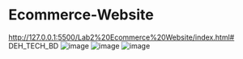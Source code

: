 # Ecommerce-Website
http://127.0.0.1:5500/Lab2%20Ecommerce%20Website/index.html#
DEH_TECH_BD
![image](https://github.com/user-attachments/assets/e222817e-3091-49ee-b91b-7bf7e50904ae)
![image](https://github.com/user-attachments/assets/d2e6dda1-5302-4236-aac4-c65e9f68ea47)
![image](https://github.com/user-attachments/assets/e631bd65-c16b-42aa-a0b5-78697b0bb436)

